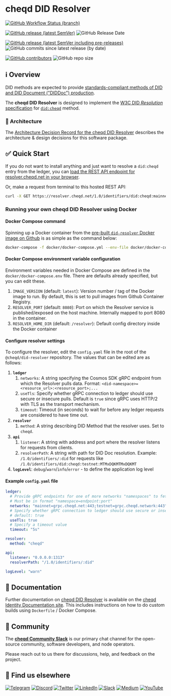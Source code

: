 # cheqd DID Resolver

[![GitHub Workflow Status (branch)](https://img.shields.io/github/workflow/status/cheqd/did-resolver/Workflow%20Dispatch/main?label=workflows&style=flat-square)](https://github.com/cheqd/did-resolver/actions/workflows/dispatch.yml)

[![GitHub release (latest SemVer)](https://img.shields.io/github/v/release/cheqd/did-resolver?color=green&label=stable&sort=semver&style=flat-square)](https://github.com/cheqd/did-resolver/releases/latest) ![GitHub Release Date](https://img.shields.io/github/release-date/cheqd/did-resolver?style=flat-square)

[![GitHub release (latest SemVer including pre-releases)](https://img.shields.io/github/v/release/cheqd/did-resolver?include_prereleases&label=latest%20%28incl.%20pre-release%29&sort=semver&style=flat-square)](https://github.com/cheqd/did-resolver/releases/) ![GitHub commits since latest release (by date)](https://img.shields.io/github/commits-since/cheqd/did-resolver/latest?style=flat-square)

[![GitHub contributors](https://img.shields.io/github/contributors/cheqd/did-resolver?style=flat-square)](https://github.com/cheqd/did-resolver/graphs/contributors) ![GitHub repo size](https://img.shields.io/github/repo-size/cheqd/did-resolver?style=flat-square)

## ℹ️ Overview

DID methods are expected to provide [standards-compliant methods of DID and DID Document ("DIDDoc") production](https://w3c.github.io/did-core/#production-and-consumption).

The **cheqd DID Resolver** is designed to implement the [W3C DID *Resolution* specification](https://w3c-ccg.github.io/did-resolution/) for [`did:cheqd`](https://docs.cheqd.io/node/architecture/adr-list/adr-002-cheqd-did-method) method.

### 📝 Architecture

The [Architecture Decision Record for the cheqd DID Resolver](https://docs.cheqd.io/identity/architecture/adr-list/adr-001-did-resolver) describes the architecture & design decisions for this software package.

## ✅ Quick Start

If you do not want to install anything and just want to resolve a `did:cheqd` entry from the ledger, you can [load the REST API endpoint for resolver.cheqd.net in your browser](https://resolver.cheqd.net/1.0/identifiers/did:cheqd:mainnet:zF7rhDBfUt9d1gJPjx7s1JXfUY7oVWkY).

Or, make a request from terminal to this hosted REST API:

```bash
curl -X GET https://resolver.cheqd.net/1.0/identifiers/did:cheqd:mainnet:zF7rhDBfUt9d1gJPjx7s1JXfUY7oVWkY
```

### Running your own cheqd DID Resolver using Docker

#### Docker Compose command

Spinning up a Docker container from the [pre-built `did-resolver` Docker image on Github](https://github.com/cheqd/did-resolver/pkgs/container/did-resolver) is as simple as the command below:

```bash
docker-compose -f docker/docker-compose.yml --env-file docker/docker-compose.env up --no-build
```

#### Docker Compose environment variable configuration

Environment variables needed in Docker Compose are defined in the `docker/docker-compose.env` file. There are defaults already specified, but you can edit these.

1. `IMAGE_VERSION` (default: `latest`): Version number / tag of the Docker image to run. By default, this is set to pull images from Github Container Registry.
2. `RESOLVER_PORT` (default: `8080`): Port on which the Resolver service is published/exposed on the host machine. Internally mapped to port 8080 in the container.
3. `RESOLVER_HOME_DIR` (default: `/resolver`): Default config directory inside the Docker container

#### Configure resolver settings

To configure the resolver, edit the `config.yaml` file in the root of the `@cheqd/did-resolver` repository. The values that can be edited are as follows:

1. **`ledger`**
   1. `networks`: A string specifying the Cosmos SDK gRPC endpoint from which the Resolver pulls data. Format: `<did-namespace>=<resource_url>:<resource_port>;...`
   2. `useTls`: Specify whether gRPC connection to ledger should use secure or insecure pulls. Default is `true` since gRPC uses HTTP/2 with TLS as the transport mechanism.
   3. `timeout`: Timeout (in seconds) to wait for before any ledger requests are considered to have time out.
2. **`resolver`**
   1. `method`: A string describing DID Method that the resolver uses. Set to `cheqd`.
3. **`api`**
   1. `listener`: A string with address and port where the resolver listens for requests from clients.
   2. `resolverPath`: A string with path for DID Doc resolution. Example: `/1.0/identifiers/:did` for requests like `/1.0/identifiers/did:cheqd:testnet:MTMxDQKMTMxDQKMT`
4. **`logLevel`**: `debug`/`warn`/`info`/`error` - to define the application log level

#### Example `config.yaml` file

```yaml
ledger:
  # Provide gRPC endpoints for one of more networks "namespaces" to fetch DIDs/DIDDocs from
  # Must be in format "namespace=endpoint:port"
  networks: "mainnet=grpc.cheqd.net:443;testnet=grpc.cheqd.network:443"
  # Specify whether gRPC connection to ledger should use secure or insecure pulls
  # default: true
  useTls: true
  # Specify a timeout value
  timeout: "5s"

resolver:
  method: "cheqd"

api:
  listener: "0.0.0.0:1313"
  resolverPath: "/1.0/identifiers/:did"

logLevel: "warn"
```

## 📖 Documentation

Further documentation on [cheqd DID Resolver](https://docs.cheqd.io/identity/on-ledger-identity/did-resolver) is available on the [cheqd Identity Documentation site](https://docs.cheqd.io/identity/). This includes instructions on how to do custom builds using `Dockerfile` / Docker Compose.

## 💬 Community

The [**cheqd Community Slack**](http://cheqd.link/join-cheqd-slack) is our primary chat channel for the open-source community, software developers, and node operators.

Please reach out to us there for discussions, help, and feedback on the project.

## 🙋 Find us elsewhere

[![Telegram](https://img.shields.io/badge/Telegram-2CA5E0?style=for-the-badge&logo=telegram&logoColor=white)](https://t.me/cheqd) [![Discord](https://img.shields.io/badge/Discord-7289DA?style=for-the-badge&logo=discord&logoColor=white)](http://cheqd.link/discord-github) [![Twitter](https://img.shields.io/badge/Twitter-1DA1F2?style=for-the-badge&logo=twitter&logoColor=white)](https://twitter.com/intent/follow?screen_name=cheqd_io) [![LinkedIn](https://img.shields.io/badge/LinkedIn-0077B5?style=for-the-badge&logo=linkedin&logoColor=white)](http://cheqd.link/linkedin) [![Slack](https://img.shields.io/badge/Slack-4A154B?style=for-the-badge&logo=slack&logoColor=white)](http://cheqd.link/join-cheqd-slack) [![Medium](https://img.shields.io/badge/Medium-12100E?style=for-the-badge&logo=medium&logoColor=white)](https://blog.cheqd.io) [![YouTube](https://img.shields.io/badge/YouTube-FF0000?style=for-the-badge&logo=youtube&logoColor=white)](https://www.youtube.com/channel/UCBUGvvH6t3BAYo5u41hJPzw/)
